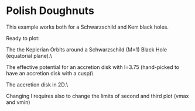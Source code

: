 # Polish Doughnuts

This example works both for a Schwarzschild and Kerr black holes. 

Ready to plot:

The the Keplerian Orbits around a Schwarzschild (M=1) Black Hole (equatorial plane).\\ 

The effective potential for an accretion disk with l=3.75 (hand-picked to have an accretion disk with a cusp)\\

The accretion disk in 2D.\\

Changing l requires also to change the limits of second and third plot (vmax and vmin)
